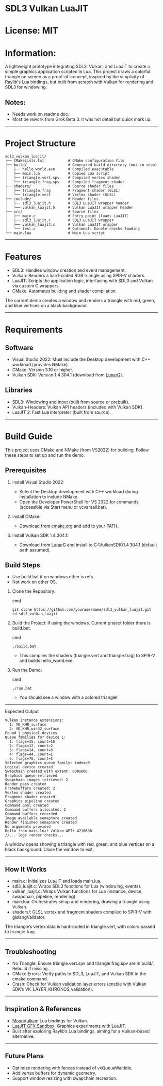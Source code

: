 # SDL3 Vulkan LuaJIT

# License: MIT

# Information:
A lightweight prototype integrating SDL3, Vulkan, and LuaJIT to create a simple graphics application scripted in Lua. This project draws a colorful triangle on screen as a proof-of-concept, inspired by the simplicity of Raylib's Lua bindings, but built from scratch with Vulkan for rendering and SDL3 for windowing.

## Notes:
 * Needs work on readme doc.
 * Most be rework from Grok Beta 3. It was not detail but quick mark up.

---

# Project Structure

```text
sdl3_vulkan_luajit/
├── CMakeLists.txt           # CMake configuration file
├── build/                   # Generated build directory (not in repo)
│   ├── hello_world.exe      # Compiled executable
│   ├── main.lua             # Copied Lua script
│   ├── triangle.vert.spv    # Compiled vertex shader
│   └── triangle.frag.spv    # Compiled fragment shader
├── shaders/                 # Source shader files
│   ├── triangle.frag        # Fragment shader (GLSL)
│   └── triangle.vert        # Vertex shader (GLSL)
├── include/                 # Header files
│   ├── sdl3_luajit.h        # SDL3 LuaJIT wrapper header
│   └── vulkan_luajit.h      # Vulkan LuaJIT wrapper header
├── src/                     # Source files
│   ├── main.c               # Entry point (loads LuaJIT)
│   ├── sdl3_luajit.c        # SDL3 LuaJIT wrapper
│   ├── vulkan_luajit.c      # Vulkan LuaJIT wrapper
│   └── test.c               # Optional: Double-checks loading
└── main.lua                 # Main Lua script
```

---

# Features

- SDL3: Handles window creation and event management.
- Vulkan: Renders a hard-coded RGB triangle using SPIR-V shaders.
- LuaJIT: Scripts the application logic, interfacing with SDL3 and Vulkan via custom C wrappers.
- CMake: Automates building and shader compilation.
    

The current demo creates a window and renders a triangle with red, green, and blue vertices on a black background.

---

# Requirements

## Software

- Visual Studio 2022: Must include the Desktop development with C++ workload (provides NMake).
- CMake: Version 3.10 or higher.
- Vulkan SDK: Version 1.4.304.1 (download from [LunarG](https://vulkan.lunarg.com/sdk/home)).
    
## Libraries

- SDL3: Windowing and input (built from source or prebuilt).
- Vulkan-Headers: Vulkan API headers (included with Vulkan SDK).
- LuaJIT 2: Fast Lua interpreter (built from source).
    

---

# Build Guide

This project uses CMake and NMake (from VS2022) for building. Follow these steps to set up and run the demo.

## Prerequisites

1. Install Visual Studio 2022:
    
    - Select the Desktop development with C++ workload during installation to include NMake.
    - Open the Developer PowerShell for VS 2022 for commands (accessible via Start menu or vcvarsall.bat).
        
2. Install CMake:
    
    - Download from [cmake.org](https://cmake.org/download/) and add to your PATH.
        
3. Install Vulkan SDK 1.4.304.1:
    
    - Download from [LunarG](https://vulkan.lunarg.com/sdk/home) and install to C:\VulkanSDK\1.4.304.1 (default path assumed).
  
## Build Steps
 * Use build.bat if on windows other is refs.
 * Not work on other OS.

1. Clone the Repository:
    
    cmd
    ```text
    git clone https://github.com/yourusername/sdl3_vulkan_luajit.git
    cd sdl3_vulkan_luajit
    ```

2. Build the Project:
    If using the windows. Current project folder there is build.bat.

    cmd
    ```text
    ./build.bat
    ```
    
    - This compiles the shaders (triangle.vert and triangle.frag) to SPIR-V and builds hello_world.exe.
        
4. Run the Demo:
    
    cmd
    ```text
    ./run.bat
    ```
    
    - You should see a window with a colored triangle!
---

Expected Output

```text
Vulkan instance extensions:
  1: VK_KHR_surface
  2: VK_KHR_win32_surface
Found 1 physical devices
Queue families for device 1:
  1: flags=15, count=16
  2: flags=12, count=2
  3: flags=14, count=8
  4: flags=44, count=1
  5: flags=76, count=1
Selected graphics queue family: index=0
Logical device created
Swapchain created with extent: 800x600
Graphics queue retrieved
Swapchain images retrieved: 2
Render pass created
Framebuffers created: 2
Vertex shader created
Fragment shader created
Graphics pipeline created
Command pool created
Command buffers allocated: 2
Command buffers recorded
Image available semaphore created
Render finished semaphore created
No arguments provided
Hello from main.lua! Vulkan API: 4210688
//... logs render checks...
```

A window opens showing a triangle with red, green, and blue vertices on a black background. Close the window to exit.

---

## How It Works

- main.c: Initializes LuaJIT and loads main.lua.
- sdl3_luajit.c: Wraps SDL3 functions for Lua (windowing, events).
- vulkan_luajit.c: Wraps Vulkan functions for Lua (instance, device, swapchain, pipeline, rendering).
- main.lua: Orchestrates setup and rendering, drawing a triangle using Vulkan.
- shaders/: GLSL vertex and fragment shaders compiled to SPIR-V with glslangValidator.
    
The triangle’s vertex data is hard-coded in triangle.vert, with colors passed to triangle.frag.

---

## Troubleshooting

- No Triangle: Ensure triangle.vert.spv and triangle.frag.spv are in build/. Rebuild if missing.
- CMake Errors: Verify paths to SDL3, LuaJIT, and Vulkan SDK in the cmake command.
- Crash: Check for Vulkan validation layer errors (enable with Vulkan SDK’s VK_LAYER_KHRONOS_validation).
    
---

## Inspiration & References

- [MoonVulkan](https://github.com/stetre/moonvulkan): Lua bindings for Vulkan.
- [LuaJIT GFX Sandbox](https://github.com/pixeljetstream/luajit_gfx_sandbox): Graphics experiments with LuaJIT.
- Built after exploring Raylib’s Lua bindings, aiming for a Vulkan-based alternative.

---

## Future Plans

- Optimize rendering with fences instead of vkQueueWaitIdle.
- Add vertex buffers for dynamic geometry.
- Support window resizing with swapchain recreation.
    